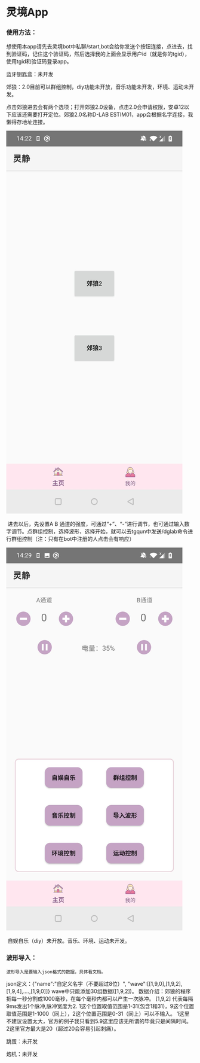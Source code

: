 # 灵境App



### 使用方法：

​	想使用本app请先去灵境bot中私聊/start,bot会给你发送个按钮连接，点进去，找到验证码，记住这个验证码，然后选择我的上面会显示用户id（就是你的tgid），使用tgid和验证码登录app。



蓝牙钥匙盒：未开发

郊狼：2.0目前可以群组控制，diy功能未开放，音乐功能未开发，环境、运动未开发。

​	点击郊狼进去会有两个选项；打开郊狼2.0设备，点击2.0会申请权限，安卓12以下应该还需要打开定位。郊狼2.0名称D-LAB ESTIM01，app会根据名字连接，我懒得存地址连接。

![20241107142329.jpg](images%2F20241107142329.jpg)

​    进去以后，先设置A B 通道的强度，可通过“+”、“-”进行调节，也可通过输入数字调节。点群组控制，选择波形，选择开始，就可以去tgqun中发送/dglab命令进行群组控制（注：只有在bot中注册的人点击会有响应）


![20241107142958.jpg](images%2F20241107142958.jpg)

​   自娱自乐（diy）未开放。音乐、环境、运动未开发。

### 波形导入：
    波形导入是要输入json格式的数据，具体看文档。

json定义：{"name":"自定义名字（不要超过8位）", "wave":[[1,9,0],[1,9,2],[1,9,4],....,[1,9,0]]}
        wave中只能添加30组数据([1,9,2])。
        数据介绍：郊狼的程序把每一秒分割成1000毫秒，在每个毫秒内都可以产生一次脉冲。
        [1,9,2]  代表每隔9ms发出1个脉冲,脉冲宽度为2.
        1这个位置取值范围是1-31(包含1和31)，9这个位置取值范围是1-1000（同上），2这个位置范围是0-31（同上）可以不输入。
        1这里不建议设置太大，官方的例子我只看到5.9这里应该无所谓的毕竟只是间隔时间。2这里官方最大是20（超过20会容易引起刺痛）。
        
跳蛋：未开发

炮机：未开发



